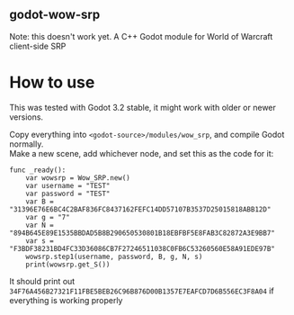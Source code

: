 ## godot-wow-srp
Note: this doesn't work yet.
A C++ Godot module for World of Warcraft client-side SRP   
# How to use
This was tested with Godot 3.2 stable, it might work with older or newer versions.  
  
  
Copy everything into `<godot-source>/modules/wow_srp`, and compile Godot normally.   
Make a new scene, add whichever node, and set this as the code for it:   
```   
func _ready():
	var wowsrp = Wow_SRP.new()
	var username = "TEST"
	var password = "TEST"
	var B = "31396E76E6BC4C2BAF836FC8437162FEFC14DD57107B3537D25015818ABB12D"
	var g = "7"
	var N = "894B645E89E1535BBDAD5B8B290650530801B18EBFBF5E8FAB3C82872A3E9BB7"
	var s = "F3BDF38231BD4FC33D36086CB7F27246511038C0FB6C53260560E58A91EDE97B"
	wowsrp.step1(username, password, B, g, N, s)
	print(wowsrp.get_S())
```   
It should print out `34F76A456B27321F11FBE5BEB26C96B876D00B1357E7EAFCD7D6B556EC3F8A04` if everything is working properly   
